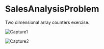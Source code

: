 # SalesAnalysisProblem
Two dimensional array counters exercise.

![Capture1](https://user-images.githubusercontent.com/105850016/207291979-cebaba59-4b85-4dbf-afff-91f9b6f1a29a.PNG)

![Capture2](https://user-images.githubusercontent.com/105850016/207291609-bc6cba3c-dbb9-46d1-9f25-99c3f9589977.PNG)
